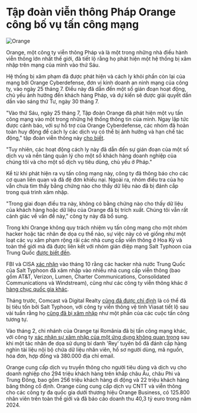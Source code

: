 # Tập đoàn viễn thông Pháp Orange công bố vụ tấn công mạng

![Orange](https://www.bleepstatic.com/content/hl-images/2025/07/29/Orange-headpic.jpg)

Orange, một công ty viễn thông Pháp và là một trong những nhà điều hành viễn thông lớn nhất thế giới, đã tiết lộ rằng họ phát hiện một hệ thống bị xâm nhập trên mạng của mình vào thứ Sáu.

Hệ thống bị xâm phạm đã được phát hiện và cách ly khỏi phần còn lại của mạng bởi Orange Cyberdefense, đơn vị kinh doanh an ninh mạng của công ty, vào ngày 25 tháng 7. Điều này đã dẫn đến một số gián đoạn hoạt động, chủ yếu ảnh hưởng đến khách hàng Pháp, và dự kiến sẽ được giải quyết dần dần vào sáng thứ Tư, ngày 30 tháng 7.

"Vào thứ Sáu, ngày 25 tháng 7, Tập đoàn Orange đã phát hiện một vụ tấn công mạng vào một trong những hệ thống thông tin của mình. Ngay lập tức được cảnh báo, với sự hỗ trợ của Orange Cyberdefense, các nhóm đã hoàn toàn huy động để cách ly các dịch vụ có thể bị ảnh hưởng và hạn chế tác động," tập đoàn viễn thông này [cho biết](https://newsroom.orange.com/le-groupe-orange-annonce-avoir-depose-plainte-lundi-28-juillet-pour-atteinte-a-un-de-ses-systemes-dinformation/).

"Tuy nhiên, các hoạt động cách ly này đã dẫn đến sự gián đoạn của một số dịch vụ và nền tảng quản lý cho một số khách hàng doanh nghiệp của chúng tôi và cho một số dịch vụ tiêu dùng, chủ yếu ở Pháp."

Kể từ khi phát hiện ra vụ tấn công mạng này, công ty đã thông báo cho các cơ quan liên quan và đã đệ đơn khiếu nại. Ngoài ra, nhóm điều tra của họ vẫn chưa tìm thấy bằng chứng nào cho thấy dữ liệu nào đã bị đánh cắp trong quá trình xâm nhập.

"Trong giai đoạn điều tra này, không có bằng chứng nào cho thấy dữ liệu của khách hàng hoặc dữ liệu của Orange đã bị trích xuất. Chúng tôi vẫn rất cảnh giác về vấn đề này," công ty này đã bổ sung.

Trong khi Orange không quy trách nhiệm vụ tấn công mạng cho một nhóm hacker hoặc tác nhân đe dọa cụ thể nào, sự việc này có vẻ giống như một loạt các vụ xâm phạm rộng rãi các nhà cung cấp viễn thông ở Hoa Kỳ và toàn thế giới mà đã được liên kết với nhóm gián điệp mạng Salt Typhoon của Trung Quốc [được biết đến](https://www.bleepingcomputer.com/tag/salt-typhoon/).

FBI và CISA [xác nhận](https://www.bleepingcomputer.com/news/security/us-says-chinese-hackers-breached-multiple-telecom-providers/) vào tháng 10 rằng các hacker nhà nước Trung Quốc của Salt Typhoon đã xâm nhập vào nhiều nhà cung cấp viễn thông (bao gồm AT&T, Verizon, Lumen, Charter Communications, Consolidated Communications và Windstream), cũng như các công ty viễn thông khác ở [hàng chục quốc gia khác](https://www.bleepingcomputer.com/news/security/white-house-salt-typhoon-hacked-telcos-in-dozens-of-countries/).

Tháng trước, Comcast và Digital Realty [cũng đã được chỉ định](https://www.nextgov.com/cybersecurity/2025/06/us-agencies-assessed-chinese-telecom-hackers-likely-hit-data-center-and-residential-internet-providers/405920/) là có thể đã bị tiêu tốn bởi Salt Typhoon, với công ty viễn thông vệ tinh Viasat tiết lộ sau vài tuần rằng họ [cũng đã bị xâm nhập](https://www.bleepingcomputer.com/news/security/telecom-giant-viasat-breached-by-chinas-salt-typhoon-hackers/) như một phần của các cuộc tấn công tương tự.

Vào tháng 2, chi nhánh của Orange tại România đã bị tấn công mạng khác, với công ty [xác nhận sự xâm nhập của một ứng dụng không quan trọng](https://www.bleepingcomputer.com/news/security/orange-group-confirms-breach-after-hacker-leaks-company-documents/) sau khi một tác nhân đe dọa sử dụng bí danh 'Rey' tuyên bố đã đánh cắp hàng nghìn tài liệu nội bộ chứa dữ liệu nhân viên, hồ sơ người dùng, mã nguồn, hóa đơn, hợp đồng và 380.000 địa chỉ email.

Orange cung cấp dịch vụ truyền thông cho người tiêu dùng và dịch vụ cho doanh nghiệp cho 294 triệu khách hàng trên khắp châu Âu, châu Phi và Trung Đông, bao gồm 256 triệu khách hàng di động và 22 triệu khách hàng băng thông cố định. Orange cũng cung cấp dịch vụ CNTT và viễn thông cho các công ty đa quốc gia dưới thương hiệu Orange Business, có 125.800 nhân viên trên toàn thế giới và đã báo cáo doanh thu 40,3 tỷ euro trong năm 2024.